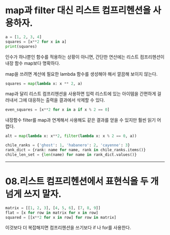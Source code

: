 # map과 filter 대신 리스트 컴프리헨션을 사용하자.

```py
a = [1, 2, 3, 4]
squares = [x**2 for x in a]
print(squares)
```

인수가 하나뿐인 함수를 적용하는 상황이 아니면, 간단한 연산에는 리스트 컴프리헨션이 내장 함수 map보다 명확하다.

map을 쓰려면 계산에 필요한 lambda 함수를 생성해야 해서 깔끔해 보이지 않는다.

```py
squares = map(lambda x: x ** 2, a)
```

map과 달리 리스트 컴프리헨션을 사용하면 입력 리스트에 있는 아이템을 간편하게 걸러내서 그에 대응하는 출력을 결과에서 삭제할 수 있다.

```py
even_squares = [x**2 for x in a if x % 2 == 0]
```

내장함수 filter를 map과 연계해서 사용해도 같은 결과를 얻을 수 있지만 훨씬 읽기 어렵다.

```py
alt = map(lambda x: x**2, filter(lambda x: x % 2 == 0, a))
```

```py
chile_ranks = {'ghost': 1, 'habanero': 2, 'cayenne': 3}
rank_dict = {rank: name for name, rank in chile_ranks.items()}
chile_len_set = {len(name) for name in rank_dict.values()}
```

----

# 08.리스트 컴프리헨션에서 표현식을 두 개 넘게 쓰지 말자.

```py
matrix = [[1, 2, 3], [4, 5, 6], [7, 8, 9]]
flat = [x for row in matrix for x in row]
squared = [[x**2 for x in row] for row in matrix]
```

이것보다 더 복잡해지면 컴프리헨션을 쓰기보다 if 나 for를 사용한다.